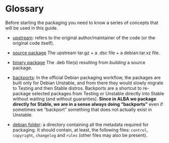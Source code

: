 # Glossary 

Before starting the packaging you need to know a series of concepts that will 
be used in this guide.

- [upstream](https://en.wikipedia.org/wiki/Upstream_(software_development)): 
refers to the original author/maintainer of the code (or the original code 
itself).

- [source package](https://wiki.debian.org/Packaging/SourcePackage?action=show&redirect=SourcePackage) 
The upstream tar.gz + a .dsc file + a debian.tar.xz file.

- [binary package](https://wiki.debian.org/Packaging/BinaryPackage?action=show&redirect=DebianPackage) 
The .deb file(s) resulting from *building* a source package.

- [backports](https://wiki.debian.org/Backports): In the official Debian 
packaging workflow, the packages are built only for Debian Unstable, and from 
there they would slowly migrate to Testing and then Stable distros. Backports 
are a shortcut to re-package selected packages from Testing or Unstable directly
into Stable without waiting (and without guaranties). **Since in ALBA we package
directly for Stable, we are in a sense always doing “backports”** even if 
sometimes we “backport” something that does not actually exist in Unstable.

- [debian folder]( https://www.debian.org/doc/manuals/maint-guide/dreq.en.html):
a directory containing all the metadata required for packaging. It should 
contain, at least, the following files: `control`, `copyright`, `changelog` 
and `rules` (other files may also be present).